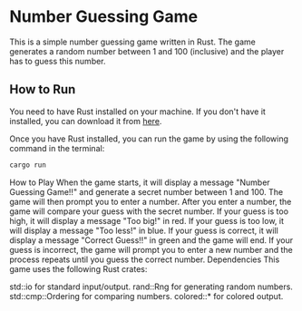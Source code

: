 # Number Guessing Game

This is a simple number guessing game written in Rust. The game generates a random number between 1 and 100 (inclusive) and the player has to guess this number.

## How to Run

You need to have Rust installed on your machine. If you don't have it installed, you can download it from [here](https://www.rust-lang.org/tools/install).

Once you have Rust installed, you can run the game by using the following command in the terminal:

```bash
cargo run
```

How to Play
When the game starts, it will display a message "Number Guessing Game!!" and generate a secret number between 1 and 100.
The game will then prompt you to enter a number.
After you enter a number, the game will compare your guess with the secret number.
If your guess is too high, it will display a message "Too big!" in red.
If your guess is too low, it will display a message "Too less!" in blue.
If your guess is correct, it will display a message "Correct Guess!!" in green and the game will end.
If your guess is incorrect, the game will prompt you to enter a new number and the process repeats until you guess the correct number.
Dependencies
This game uses the following Rust crates:

std::io for standard input/output.
rand::Rng for generating random numbers.
std::cmp::Ordering for comparing numbers.
colored::* for colored output.
